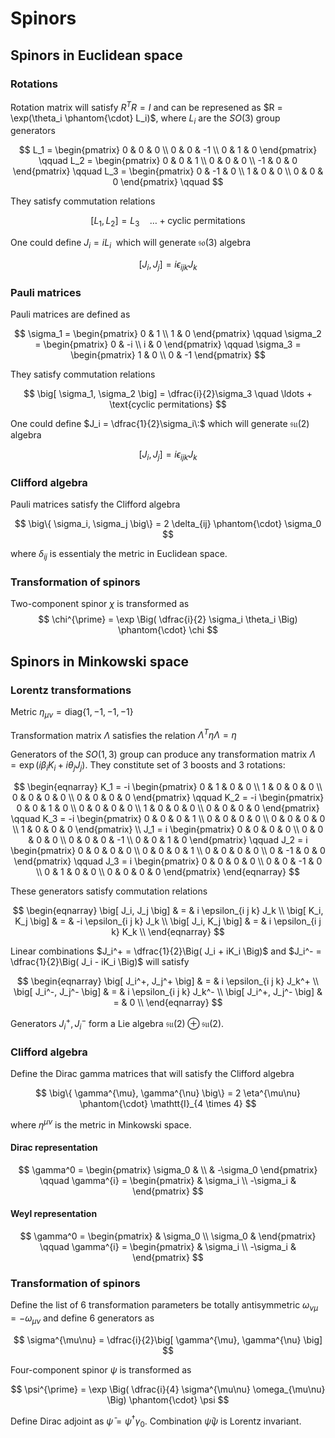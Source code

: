 # Spinors

## Spinors in Euclidean space

### Rotations

Rotation matrix will satisfy $R^{T}R = I$ and can be represened as $R = \exp(\theta_i \phantom{\cdot} L_i)$, where $L_i$ are the $SO(3)$ group generators 

$$
L_1 =
\begin{pmatrix}
0 & 0 & 0 \\
0 & 0 & -1 \\
0 & 1 & 0
\end{pmatrix} \qquad
L_2 =
\begin{pmatrix}
0 & 0 & 1 \\
0 & 0 & 0 \\
-1 & 0 & 0
\end{pmatrix} \qquad
L_3 =
\begin{pmatrix}
0 & -1 & 0 \\
1 & 0 & 0 \\
0 & 0 & 0
\end{pmatrix} \qquad
$$

They satisfy commutation relations

$$
\big[ L_1, L_2 \big] = L_3
\quad \ldots + \text{cyclic permitations}
$$

One could define $J_i = iL_i\:$ which will generate $\mathfrak{so}(3)$ algebra

$$
\big[ J_i, J_j\big] = i\epsilon_{i j k} J_k
$$

### Pauli matrices

Pauli matrices are defined as

$$
\sigma_1 =
\begin{pmatrix}
0 & 1 \\
1 & 0
\end{pmatrix} \qquad
\sigma_2 =
\begin{pmatrix}
0 & -i \\
i & 0
\end{pmatrix} \qquad
\sigma_3 =
\begin{pmatrix}
1 & 0 \\
0 & -1
\end{pmatrix}
$$

They satisfy commutation relations

$$
\big[ \sigma_1, \sigma_2 \big] = \dfrac{i}{2}\sigma_3
\quad \ldots + \text{cyclic permitations}
$$

One could define $J_i = \dfrac{1}{2}\sigma_i\:$ which will generate $\mathfrak{su}(2)$ algebra

$$
\big[ J_i, J_j\big] = i\epsilon_{i j k} J_k
$$

### Clifford algebra

Pauli matrices satisfy the Clifford algebra

$$
\big\{ \sigma_i, \sigma_j \big\} = 2 \delta_{ij} \phantom{\cdot} \sigma_0
$$

where $\delta_{ij}$ is essentialy the metric in Euclidean space.

### Transformation of spinors

Two-component spinor $\chi$ is transformed as
$$
\chi^{\prime} = \exp \Big( \dfrac{i}{2} \sigma_i \theta_i \Big) \phantom{\cdot} \chi
$$

## Spinors in Minkowski space

### Lorentz transformations

Metric $\eta_{\mu\nu} = \mathrm{diag}\big\{ 1, -1, -1, -1\big\}$

Transformation matrix $\Lambda$ satisfies the relation $\Lambda^{T} \eta \Lambda = \eta$

Generators of the $SO(1,3)$ group can produce any transformation matrix $\Lambda = \exp\big( i\beta_i K_i + i\theta_j J_j \big)$. They constitute set of 3 boosts and 3 rotations:

$$
\begin{eqnarray}
K_1 = -i
\begin{pmatrix}
0 & 1 & 0 & 0 \\
1 & 0 & 0 & 0 \\
0 & 0 & 0 & 0 \\
0 & 0 & 0 & 0
\end{pmatrix} \qquad
K_2 = -i
\begin{pmatrix}
0 & 0 & 1 & 0 \\
0 & 0 & 0 & 0 \\
1 & 0 & 0 & 0 \\
0 & 0 & 0 & 0
\end{pmatrix} \qquad
K_3 = -i
\begin{pmatrix}
0 & 0 & 0 & 1 \\
0 & 0 & 0 & 0 \\
0 & 0 & 0 & 0 \\
1 & 0 & 0 & 0
\end{pmatrix} \\
J_1 = i
\begin{pmatrix}
0 & 0 & 0 & 0 \\
0 & 0 & 0 & 0 \\
0 & 0 & 0 & -1 \\
0 & 0 & 1 & 0
\end{pmatrix} \qquad
J_2 = i
\begin{pmatrix}
0 & 0 & 0 & 0 \\
0 & 0 & 0 & 1 \\
0 & 0 & 0 & 0 \\
0 & -1 & 0 & 0
\end{pmatrix} \qquad
J_3 = i
\begin{pmatrix}
0 & 0 & 0 & 0 \\
0 & 0 & -1 & 0 \\
0 & 1 & 0 & 0 \\
0 & 0 & 0 & 0
\end{pmatrix}
\end{eqnarray}
$$

These generators satisfy commutation relations

$$
\begin{eqnarray}
\big[ J_i, J_j \big] & = & i \epsilon_{i j k} J_k \\
\big[ K_i, K_j \big] & = & -i \epsilon_{i j k} J_k \\
\big[ J_i, K_j \big] & = & i \epsilon_{i j k} K_k \\
\end{eqnarray}
$$

Linear combinations $J_i^+ = \dfrac{1}{2}\Big( J_i + iK_i \Big)$ and $J_i^- = \dfrac{1}{2}\Big( J_i - iK_i \Big)$ will satisfy

$$
\begin{eqnarray}
\big[ J_i^+, J_j^+ \big] & = & i \epsilon_{i j k} J_k^+ \\
\big[ J_i^-, J_j^- \big] & = & i \epsilon_{i j k} J_k^- \\
\big[ J_i^+, J_j^- \big] & = & 0 \\
\end{eqnarray}
$$

Generators $J_i^+, J_i^-$  form a Lie algebra $\mathfrak{su}(2) \oplus \mathfrak{su}(2)$.

### Clifford algebra

Define the Dirac gamma matrices that will satisfy the Clifford algebra

$$
\big\{ \gamma^{\mu}, \gamma^{\nu} \big\} = 2 \eta^{\mu\nu} \phantom{\cdot} \mathtt{I}_{4 \times 4}
$$

where $\eta^{\mu\nu}$ is the metric in Minkowski space.

#### Dirac representation

$$
\gamma^0 =
\begin{pmatrix}
\sigma_0 & \\
& -\sigma_0
\end{pmatrix} \qquad
\gamma^{i} =
\begin{pmatrix}
& \sigma_i \\
-\sigma_i &
\end{pmatrix}
$$

#### Weyl representation

$$
\gamma^0 =
\begin{pmatrix}
& \sigma_0 \\
\sigma_0 &
\end{pmatrix} \qquad
\gamma^{i} =
\begin{pmatrix}
& \sigma_i \\
-\sigma_i &
\end{pmatrix}
$$

### Transformation of spinors

Define the list of 6 transformation parameters be totally antisymmetric $\omega_{\nu\mu} = - \omega_{\mu\nu}$ and define 6 generators as

$$
\sigma^{\mu\nu} = \dfrac{i}{2}\big[ \gamma^{\mu}, \gamma^{\nu} \big]
$$

Four-component spinor $\psi$ is transformed as

$$
\psi^{\prime} = \exp \Big( \dfrac{i}{4} \sigma^{\mu\nu} \omega_{\mu\nu} \Big) \phantom{\cdot} \psi
$$

Define Dirac adjoint as $\bar{\psi} = \psi^{\dagger} \gamma_0$. Combination $\bar{\psi} \psi$ is Lorentz invariant.
